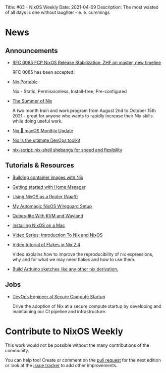 Title: #03 - NixOS Weekly
Date: 2021-04-09
Description: The most wasted of all days is one without laughter - e. e. cummings

# News
## Announcements

- [RFC 0085 FCP NixOS Release Stabilization: ZHF on master, new timeline](https://github.com/NixOS/rfcs/pull/85)

  RFC 0085 has been accepted!

- [Nix Portable](https://github.com/DavHau/nix-portable)

  Nix - Static, Permissionless, Install-free, Pre-configured

- [The Summer of Nix](https://summer.nixos.org/)

  A two month train and work program from August 2nd to October 15th 2021 - great for anyone who wants to rapidly increase their Nix skills while doing useful work.

- [Nix 🖤 macOS Monthly Update](https://discourse.nixos.org/t/nix-macos-monthly/12330)

- [Nix is the ultimate DevOps toolkit](https://tech.channable.com/posts/2021-04-09-nix-is-the-ultimate-devops-toolkit.html)

- [nix-script: nix-shell shebangs for speed and flexibility](https://bytes.zone/posts/nix-script/)

## Tutorials & Resources

- [Building container images with Nix](https://thewagner.net/blog/2021/02/25/building-container-images-with-nix/)

- [Getting started with Home Manager](https://ghedam.at/24353/tutorial-getting-started-with-home-manager-for-nix)

- [Using NixOS as a Router (NaaR)](https://francis.begyn.be/blog/nixos-home-router)

- [My Automagic NixOS Wireguard Setup](https://christine.website/blog/my-wireguard-setup-2021-02-06)

- [Qubes-lite With KVM and Wayland](https://roscidus.com/blog/blog/2021/03/07/qubes-lite-with-kvm-and-wayland/)

- [Installing NixOS on a Mac](https://ihpcafe.ihpapp.com/TodaysNixCoffee)

- [Video Series: Introduction To Nix and NixOS](https://www.youtube.com/watch?v=QKoQ1gKJY5A&list=PL-saUBvIJzOkjAw_vOac75v-x6EzNzZq-)

- [Video tutorial of Flakes in Nix 2.4](https://www.youtube.com/watch?v=98EwejpIJzE&list=PLZmotIJq3yOKew30oT8aEbPUOEKBmNpY1)

  Video explains how to improve the reproducibility of nix expressions, why and for what we may need flakes and how to use them.

- [Build Arduino sketches like any other nix derivation.](https://github.com/boredom101/nixduino)

## Jobs

- [DevOps Engineer at Secure Compute Startup](https://discourse.nixos.org/t/devops-engineer-at-secure-compute-startup/12008)

  Drive the adoption of Nix at a secure compute startup by developing and maintaining our CI pipeline and infrastructure.

# Contribute to NixOS Weekly

This work would not be possible without the many contributions of the community.

You can help too! Create or comment on the [pull request](https://github.com/NixOS/nixos-weekly/pulls)
for the next edition or look at the
[issue tracker](https://github.com/NixOS/nixos-weekly/issues) to add other improvements.


